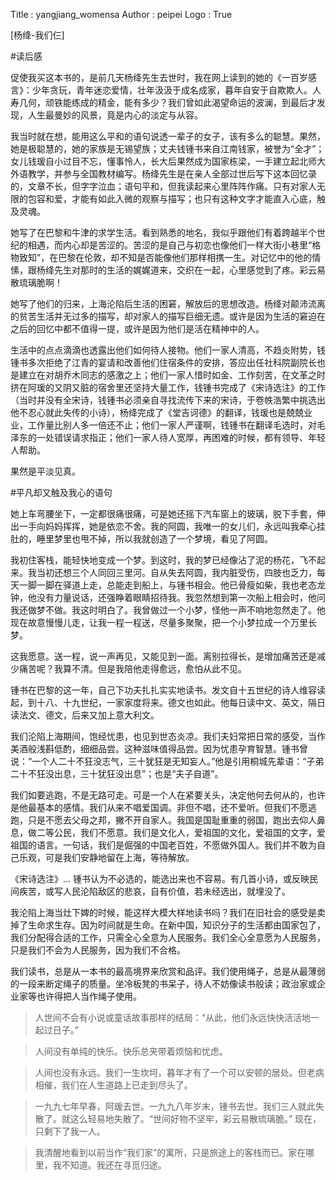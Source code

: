Title         : yangjiang_womensa
Author        : peipei
Logo          : True

[杨绛-我们仨]

#读后感

促使我买这本书的，是前几天杨绛先生去世时，我在网上读到的她的《一百岁感言》：少年贪玩，青年迷恋爱情，壮年汲汲于成名成家，暮年自安于自欺欺人。人寿几何，顽铁能练成的精金，能有多少？我们曾如此渴望命运的波澜，到最后才发现，人生最曼妙的风景，竟是内心的淡定与从容。

我当时就在想，能用这么平和的语句说透一辈子的女子，该有多么的聪慧。果然，她是极聪慧的，她的家族是无锡望族；丈夫钱锺书来自江南钱家，被誉为“全才”；女儿钱瑗自小过目不忘，懂事怜人，长大后果然成为国家栋梁，一手建立起北师大外语教学，并参与全国教材编写。杨绛先生是在亲人全部过世后写下这本回忆录的，文章不长，但字字泣血；语句平和，但我读起来心里阵阵作痛。只有对家人无限的包容和爱，才能有如此入微的观察与描写；也只有这种文字才能直入心底，触及灵魂。

她写了在巴黎和牛津的求学生活。看到熟悉的地名，我似乎跟他们有着跨越半个世纪的相遇，而内心却是苦涩的。苦涩的是自己与初恋也像他们一样大街小巷里“格物致知”，在巴黎在伦敦，却不知是否能像他们那样相携一生。对记忆中的他的情愫，跟杨绛先生对那时的生活的娓娓道来，交织在一起，心里感觉到了疼。彩云易散琉璃脆啊！

她写了他们的归来，上海沦陷后生活的困窘，解放后的思想改造。杨绛对颠沛流离的贫苦生活并无过多的描写，却对家人的描写巨细无遗。或许是因为生活的窘迫在之后的回忆中都不值得一提，或许是因为他们是活在精神中的人。

生活中的点点滴滴也透露出他们如何待人接物。他们一家人清高，不趋炎附势，钱锺书多次拒绝了江青的宴请和改善他们住宿条件的安排，答应出任社科院副院长也是建立在对胡乔木同志的感激之上；他们一家人惜时如金、工作刻苦，在文革之时挤在阿瑗的又阴又脏的宿舍里还坚持大量工作，钱锺书完成了《宋诗选注》的工作（当时并没有全宋诗，钱锺书必须亲自寻找流传下来的宋诗，于卷帙浩繁中挑选出他不忍心就此失传的小诗），杨绛完成了《堂吉诃德》的翻译，钱瑗也是兢兢业业，工作量比别人多一倍还不止；他们一家人严谨啊，钱锺书在翻译毛选时，对毛泽东的一处错误请求指正；他们一家人待人宽厚，再困难的时候，都有领导、年轻人帮助。

果然是平淡见真。

#平凡却又触及我心的语句

>
她上车弯腰坐下，一定都很痛很痛，可是她还摇下汽车窗上的玻璃，脱下手套，伸出一手向妈妈挥挥，她是依恋不舍。我的阿圆，我唯一的女儿们，永远叫我牵心挂肚的，睡里梦里也甩不掉，所以我就创造了一个梦境，看见了阿圆。
>
我初住客栈，能轻快地变成一个梦。到这时，我的梦已经像沾了泥的杨花，飞不起来。我当初还想三个人同回三里河。自从失去阿圆，我内脏受伤，四肢也乏力，每天一脚一脚在驿道上走，总能走到船上，与锺书相会。他已骨瘦如柴，我也老态龙钟，他没有力量说话，还强睁着眼睛招待我。我忽然想到第一次船上相会时，他问我还做梦不做。我这时明白了。我曾做过一个小梦，怪他一声不响地忽然走了。他现在故意慢慢儿走，让我一程一程送，尽量多聚聚，把一个小梦拉成一个万里长梦。
>
这我愿意。送一程，说一声再见，又能见到一面。离别拉得长，是增加痛苦还是减少痛苦呢？我算不清。但是我陪他走得愈远，愈怕从此不见。
>
锺书在巴黎的这一年，自己下功夫扎扎实实地读书。发文自十五世纪的诗人维容读起，到十八、十九世纪，一家家度将来。德文也如此。他每日读中文、英文，隔日读法文、德文，后来又加上意大利文。
>
我们沦陷上海期间，饱经忧患，也见到世态炎凉。我们夫妇常把日常的感受，当作美酒般浅斟低酌，细细品尝。这种滋味值得品尝。因为忧患孕育智慧。锺书曾说：“一个人二十不狂没志气，三十犹狂是无知妄人。”他是引用桐城先辈语：“子弟二十不狂没出息，三十犹狂没出息”；也是“夫子自道”。
>
我们如要逃跑，不是无路可走。可是一个人在紧要关头，决定他何去何从的，也许是他最基本的感情。我们从来不唱爱国调。非但不唱，还不爱听。但我们不愿逃跑，只是不愿去父母之邦，撇不开自家人。我国是国耻重重的弱国，跑出去仰人鼻息，做二等公民，我们不愿意。我们是文化人，爱祖国的文化，爱祖国的文字，爱祖国的语言。一句话，我们是倔强的中国老百姓，不愿做外国人。我们并不敢为自己乐观，可是我们安静地留在上海，等待解放。
>
《宋诗选注》... 锺书认为不必选的，能选出来也不容易。有几首小诗，或反映民间疾苦，或写人民沦陷敌区的悲哀，自有价值，若未经选出，就埋没了。
>
我沦陷上海当灶下婢的时候，能这样大模大样地读书吗？我们在旧社会的感受是卖掉了生命求生存。因为时间就是生命。在新中国，知识分子的生活都由国家包了，我们分配得合适的工作，只需全心全意为人民服务。我们全心全意愿为人民服务，只是我们不会为人民服务，因为我们不合格。
>
我们读书，总是从一本书的最高境界来欣赏和品评。我们使用绳子，总是从最薄弱的一段来断定绳子的质量。坐冷板凳的书呆子，待人不妨像读书般读；政治家或企业家等也许得把人当作绳子使用。


>人世间不会有小说或童话故事那样的结局：“从此，他们永远快快活活地一起过日子。”

>人间没有单纯的快乐。快乐总夹带着烦恼和忧虑。

>人间也没有永远。我们一生坎坷，暮年才有了一个可以安顿的居处。但老病相催，我们在人生道路上已走到尽头了。

>一九九七年早春，阿瑗去世。一九九八年岁末，锺书去世。我们三人就此失散了。就这么轻易地失散了。“世间好物不坚牢，彩云易散琉璃脆。” 现在，只剩下了我一人。

>我清醒地看到以前当作“我们家”的寓所，只是旅途上的客栈而已。家在哪里，我不知道。我还在寻觅归途。


